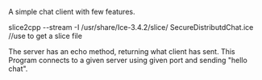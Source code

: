 A simple chat client with few features.

slice2cpp --stream -I /usr/share/Ice-3.4.2/slice/ SecureDistributdChat.ice  //use to get a slice file

The server has an echo method, returning what client has sent. This Program connects to a given server using given port and sending "hello chat".